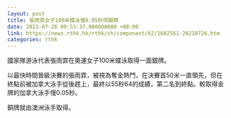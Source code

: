 ```yaml
---
layout: post
title: 張雨霏女子100米蝶泳慢0.05秒得銀牌　
date: 2021-07-26 09:53:37.000000000 +08:00
link: https://news.rthk.hk/rthk/ch/component/k2/1602561-20210726.htm
categories: rthk
---
```


國家隊游泳代表張雨霏在奧運女子100米蝶泳取得一面銀牌。

以最快時間晉級決賽的張雨霏，被視為奪金熱門，在決賽首50米一直領先，但在終點前被加拿大泳手從後趕上，最終以55秒64的成績，第二名到終點。較取得金牌的加拿大泳手慢0.05秒。

銅牌就由澳洲泳手取得。
